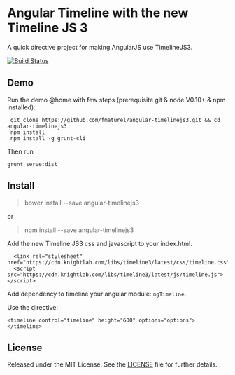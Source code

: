# Angular Timeline with the new Timeline JS 3

A quick directive project for making AngularJS use TimelineJS3.

[![Build Status](https://secure.travis-ci.org/fmaturel/angular-timelinejs3.svg)](http:/travis-ci.org/fmaturel/angular-timelinejs3)

## Demo

Run the demo @home with few steps (prerequisite git & node V0.10+ & npm installed):

```
 git clone https://github.com/fmaturel/angular-timelinejs3.git && cd angular-timelinejs3
 npm install
 npm install -g grunt-cli
```

Then run 

`grunt serve:dist`

## Install

> bower install --save angular-timelinejs3

or 

> npm install --save angular-timelinejs3

Add the new Timeline JS3 css and javascript to your index.html.

```
  <link rel="stylesheet" href="https://cdn.knightlab.com/libs/timeline3/latest/css/timeline.css">
  <script src="https://cdn.knightlab.com/libs/timeline3/latest/js/timeline.js"></script>
```

Add dependency to timeline your angular module: `ngTimeline`.

Use the directive:

`<timeline control="timeline" height="600" options="options"></timeline>`

## License

Released under the MIT License. See the [LICENSE][license] file for further details.

[license]: https://github.com/fmaturel/angular-timelinejs3/blob/master/LICENSE